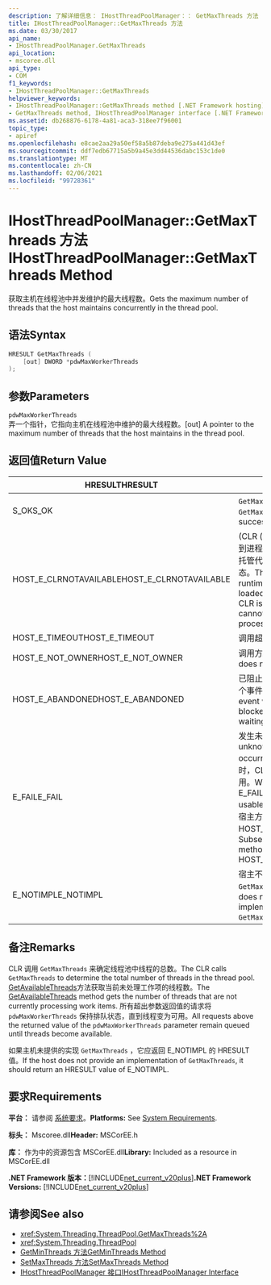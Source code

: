 ```yaml
---
description: 了解详细信息： IHostThreadPoolManager：： GetMaxThreads 方法
title: IHostThreadPoolManager::GetMaxThreads 方法
ms.date: 03/30/2017
api_name:
- IHostThreadPoolManager.GetMaxThreads
api_location:
- mscoree.dll
api_type:
- COM
f1_keywords:
- IHostThreadPoolManager::GetMaxThreads
helpviewer_keywords:
- IHostThreadPoolManager::GetMaxThreads method [.NET Framework hosting]
- GetMaxThreads method, IHostThreadPoolManager interface [.NET Framework hosting]
ms.assetid: db268876-6178-4a81-aca3-318ee7f96001
topic_type:
- apiref
ms.openlocfilehash: e8cae2aa29a50ef58a5b87deba9e275a441d43ef
ms.sourcegitcommit: ddf7edb67715a5b9a45e3dd44536dabc153c1de0
ms.translationtype: MT
ms.contentlocale: zh-CN
ms.lasthandoff: 02/06/2021
ms.locfileid: "99728361"
---
```

# <a name="ihostthreadpoolmanagergetmaxthreads-method"></a><span data-ttu-id="f3367-103">IHostThreadPoolManager::GetMaxThreads 方法</span><span class="sxs-lookup"><span data-stu-id="f3367-103">IHostThreadPoolManager::GetMaxThreads Method</span></span>

<span data-ttu-id="f3367-104">获取主机在线程池中并发维护的最大线程数。</span><span class="sxs-lookup"><span data-stu-id="f3367-104">Gets the maximum number of threads that the host maintains concurrently in the thread pool.</span></span>  
  
## <a name="syntax"></a><span data-ttu-id="f3367-105">语法</span><span class="sxs-lookup"><span data-stu-id="f3367-105">Syntax</span></span>  
  
```cpp  
HRESULT GetMaxThreads (  
    [out] DWORD *pdwMaxWorkerThreads  
);  
```  
  
## <a name="parameters"></a><span data-ttu-id="f3367-106">参数</span><span class="sxs-lookup"><span data-stu-id="f3367-106">Parameters</span></span>  

 `pdwMaxWorkerThreads`  
 <span data-ttu-id="f3367-107">弄一个指针，它指向主机在线程池中维护的最大线程数。</span><span class="sxs-lookup"><span data-stu-id="f3367-107">[out] A pointer to the maximum number of threads that the host maintains in the thread pool.</span></span>  
  
## <a name="return-value"></a><span data-ttu-id="f3367-108">返回值</span><span class="sxs-lookup"><span data-stu-id="f3367-108">Return Value</span></span>  
  
|<span data-ttu-id="f3367-109">HRESULT</span><span class="sxs-lookup"><span data-stu-id="f3367-109">HRESULT</span></span>|<span data-ttu-id="f3367-110">说明</span><span class="sxs-lookup"><span data-stu-id="f3367-110">Description</span></span>|  
|-------------|-----------------|  
|<span data-ttu-id="f3367-111">S_OK</span><span class="sxs-lookup"><span data-stu-id="f3367-111">S_OK</span></span>|<span data-ttu-id="f3367-112">`GetMaxThreads` 已成功返回。</span><span class="sxs-lookup"><span data-stu-id="f3367-112">`GetMaxThreads` returned successfully.</span></span>|  
|<span data-ttu-id="f3367-113">HOST_E_CLRNOTAVAILABLE</span><span class="sxs-lookup"><span data-stu-id="f3367-113">HOST_E_CLRNOTAVAILABLE</span></span>|<span data-ttu-id="f3367-114"> (CLR ( 的公共语言运行时未加载到进程中，或 CLR 处于无法运行托管代码或成功处理调用的状态。</span><span class="sxs-lookup"><span data-stu-id="f3367-114">The common language runtime (CLR( has not been loaded into a process, or the CLR is in a state in which it cannot run managed code or process the call successfully.</span></span>|  
|<span data-ttu-id="f3367-115">HOST_E_TIMEOUT</span><span class="sxs-lookup"><span data-stu-id="f3367-115">HOST_E_TIMEOUT</span></span>|<span data-ttu-id="f3367-116">调用超时。</span><span class="sxs-lookup"><span data-stu-id="f3367-116">The call timed out.</span></span>|  
|<span data-ttu-id="f3367-117">HOST_E_NOT_OWNER</span><span class="sxs-lookup"><span data-stu-id="f3367-117">HOST_E_NOT_OWNER</span></span>|<span data-ttu-id="f3367-118">调用方不拥有该锁。</span><span class="sxs-lookup"><span data-stu-id="f3367-118">The caller does not own the lock.</span></span>|  
|<span data-ttu-id="f3367-119">HOST_E_ABANDONED</span><span class="sxs-lookup"><span data-stu-id="f3367-119">HOST_E_ABANDONED</span></span>|<span data-ttu-id="f3367-120">已阻止的线程或纤程正在等待某个事件时，该事件被取消。</span><span class="sxs-lookup"><span data-stu-id="f3367-120">An event was canceled while a blocked thread or fiber was waiting on it.</span></span>|  
|<span data-ttu-id="f3367-121">E_FAIL</span><span class="sxs-lookup"><span data-stu-id="f3367-121">E_FAIL</span></span>|<span data-ttu-id="f3367-122">发生未知的灾难性故障。</span><span class="sxs-lookup"><span data-stu-id="f3367-122">An unknown catastrophic failure occurred.</span></span> <span data-ttu-id="f3367-123">当方法返回 E_FAIL 时，CLR 在该进程内将不再可用。</span><span class="sxs-lookup"><span data-stu-id="f3367-123">When a method returns E_FAIL, the CLR is no longer usable within the process.</span></span> <span data-ttu-id="f3367-124">对宿主方法的后续调用会返回 HOST_E_CLRNOTAVAILABLE。</span><span class="sxs-lookup"><span data-stu-id="f3367-124">Subsequent calls to hosting methods return HOST_E_CLRNOTAVAILABLE.</span></span>|  
|<span data-ttu-id="f3367-125">E_NOTIMPL</span><span class="sxs-lookup"><span data-stu-id="f3367-125">E_NOTIMPL</span></span>|<span data-ttu-id="f3367-126">宿主不提供的实现 `GetMaxThreads` 。</span><span class="sxs-lookup"><span data-stu-id="f3367-126">The host does not provide an implementation of `GetMaxThreads`.</span></span>|  
  
## <a name="remarks"></a><span data-ttu-id="f3367-127">备注</span><span class="sxs-lookup"><span data-stu-id="f3367-127">Remarks</span></span>  

 <span data-ttu-id="f3367-128">CLR 调用 `GetMaxThreads` 来确定线程池中线程的总数。</span><span class="sxs-lookup"><span data-stu-id="f3367-128">The CLR calls `GetMaxThreads` to determine the total number of threads in the thread pool.</span></span> <span data-ttu-id="f3367-129">[GetAvailableThreads](ihostthreadpoolmanager-getavailablethreads-method.md)方法获取当前未处理工作项的线程数。</span><span class="sxs-lookup"><span data-stu-id="f3367-129">The [GetAvailableThreads](ihostthreadpoolmanager-getavailablethreads-method.md) method gets the number of threads that are not currently processing work items.</span></span> <span data-ttu-id="f3367-130">所有超出参数返回值的请求将 `pdwMaxWorkerThreads` 保持排队状态，直到线程变为可用。</span><span class="sxs-lookup"><span data-stu-id="f3367-130">All requests above the returned value of the `pdwMaxWorkerThreads` parameter remain queued until threads become available.</span></span>  
  
 <span data-ttu-id="f3367-131">如果主机未提供的实现 `GetMaxThreads` ，它应返回 E_NOTIMPL 的 HRESULT 值。</span><span class="sxs-lookup"><span data-stu-id="f3367-131">If the host does not provide an implementation of `GetMaxThreads`, it should return an HRESULT value of E_NOTIMPL.</span></span>  
  
## <a name="requirements"></a><span data-ttu-id="f3367-132">要求</span><span class="sxs-lookup"><span data-stu-id="f3367-132">Requirements</span></span>  

 <span data-ttu-id="f3367-133">**平台：** 请参阅 [系统要求](../../get-started/system-requirements.md)。</span><span class="sxs-lookup"><span data-stu-id="f3367-133">**Platforms:** See [System Requirements](../../get-started/system-requirements.md).</span></span>  
  
 <span data-ttu-id="f3367-134">**标头：** Mscoree.dll</span><span class="sxs-lookup"><span data-stu-id="f3367-134">**Header:** MSCorEE.h</span></span>  
  
 <span data-ttu-id="f3367-135">**库：** 作为中的资源包含 MSCorEE.dll</span><span class="sxs-lookup"><span data-stu-id="f3367-135">**Library:** Included as a resource in MSCorEE.dll</span></span>  
  
 <span data-ttu-id="f3367-136">**.NET Framework 版本：**[!INCLUDE[net_current_v20plus](../../../../includes/net-current-v20plus-md.md)]</span><span class="sxs-lookup"><span data-stu-id="f3367-136">**.NET Framework Versions:** [!INCLUDE[net_current_v20plus](../../../../includes/net-current-v20plus-md.md)]</span></span>  
  
## <a name="see-also"></a><span data-ttu-id="f3367-137">请参阅</span><span class="sxs-lookup"><span data-stu-id="f3367-137">See also</span></span>

- <xref:System.Threading.ThreadPool.GetMaxThreads%2A>
- <xref:System.Threading.ThreadPool>
- [<span data-ttu-id="f3367-138">GetMinThreads 方法</span><span class="sxs-lookup"><span data-stu-id="f3367-138">GetMinThreads Method</span></span>](ihostthreadpoolmanager-getminthreads-method.md)
- [<span data-ttu-id="f3367-139">SetMaxThreads 方法</span><span class="sxs-lookup"><span data-stu-id="f3367-139">SetMaxThreads Method</span></span>](ihostthreadpoolmanager-setmaxthreads-method.md)
- [<span data-ttu-id="f3367-140">IHostThreadPoolManager 接口</span><span class="sxs-lookup"><span data-stu-id="f3367-140">IHostThreadPoolManager Interface</span></span>](ihostthreadpoolmanager-interface.md)
